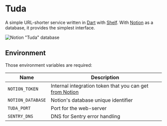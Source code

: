 # Tuda

A simple URL-shorter service written in [Dart](https://dart.dev) with [Shelf](https://pub.dev/packages/shelf). With [Notion](https://notion.so) as a database, it provides the simplest interface.

![Notion "Tuda" database](https://user-images.githubusercontent.com/25728414/136678767-78ad3f24-14a3-4fc5-b5ba-a60637d864aa.png)

## Environment

Those environment variables are required:

| Name            | Description                                                                                      |
| --------------- | ------------------------------------------------------------------------------------------------ |
| `NOTION_TOKEN`    | Internal integration token that you can get [from Notion](https://www.notion.so/my-integrations) |
| `NOTION_DATABASE` | Notion's database unique identifier                                                              |
| `TUDA_PORT`       | Port for the web-server                                                                          |
| `SENTRY_DNS`       | DNS for Sentry error handling                                                                          |

